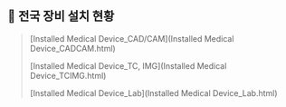 ## 📌 전국 장비 설치 현황

>[Installed Medical Device_CAD/CAM](Installed Medical Device_CADCAM.html)
>
>[Installed Medical Device_TC, IMG](Installed Medical Device_TCIMG.html)
>
>[Installed Medical Device_Lab](Installed Medical Device_Lab.html)

